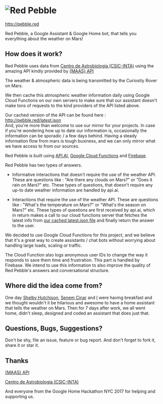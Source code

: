 # ![Red Pebble](http://pebble.red/red-pebble-black.png)

http://pebble.red

Red Pebble, a Google Assistant &amp; Google Home bot, that tells you everything about the weather on Mars!

## How does it work?

Red Pebble uses data from [Centro de Astrobiologia (CSIC-INTA)](http://www.cab.inta.es/en/inicio) using the amazing API kindly provided by [{MAAS} API](http://marsweather.ingenology.com/)

The weather & atmospheric data is being transmitted by the Curiosity Rover on Mars.

We then cache this atmospheric weather information daily using Google Cloud Functions on our own servers to make sure that our assistant doesn't make tons of requests to the kind providers of the API listed above.

Our cached version of the API can be found here :
http://pebble.red/latest.json     
And, you're more than welcome to use our mirror for your projects. In case if you're wondering how up to date our information is, occasionally the information can be sporadic / a few days behind. Having a steady information flow from mars is tough business, and we can only mirror what we have access to from our sources. 

Red Pebble is built using [API.AI](http://api.ai), [Google Cloud Functions](https://cloud.google.com/functions/) and [Firebase](firebase.google.com).

Red Pebble has two types of answers.  

* Informative interactions that doesn't require the use of the weather API. These are questions like : "Are there any clouds on Mars?" or "Does it rain on Mars?" etc. These types of questions, that doesn't require any up-to date weather information are handled by api.ai.

* Interactions that require the use of the weather API. These are questions like : "What's the temperature on Mars?" or "What's the season on Mars?" etc. These types of questions are first received by api.ai, which in return makes a call to our cloud functions server that fetches the latest info from [our cached latest.json file](http://pebble.red/latest.json) and finally return the answer to the user.

We decided to use Google Cloud Functions for this project, and we believe that it's a great way to create assistants / chat bots without worrying about handling large loads, scaling or traffic.

The Cloud Function also logs anonymous user IDs to change the way it responds to save them time and frustration. This part is handled by Firebase. We intend to use this information to also improve the quality of Red Pebble's answers and conversational structure.

## Where did the idea come from?

One day [Shelby Hutchison](http://www.shdigitaldesign.com/), [Senem Cinar](http://senemcinar.com/) and [I](https://johnozbay.com) were having breakfast and we thought wouldn't it be hilarious and awesome to have a home assistant that tells the weather on Mars. Then for 7 days after work, we all went home, didn't sleep, designed and coded an assistant that does just that.

## Questions, Bugs, Suggestions?

Don't be shy, file an issue, feature or bug report. And don't forget to fork it, share it or star it.

## Thanks

[{MAAS} API](http://marsweather.ingenology.com/)

[Centro de Astrobiologia (CSIC-INTA)](http://www.cab.inta.es/en/inicio)

And everyone from the Google Home Hackathon NYC 2017 for helping and supporting us.
